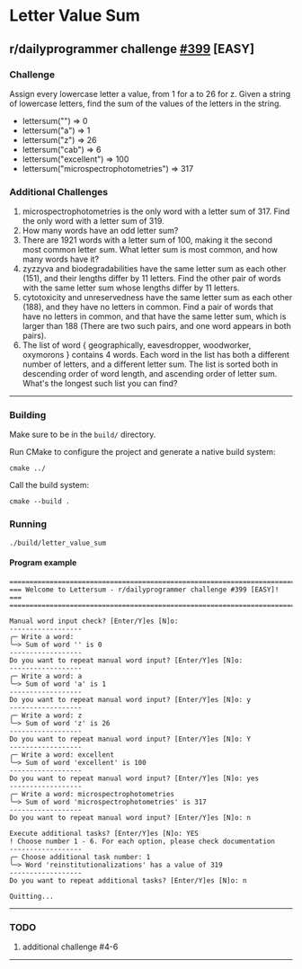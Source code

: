 # Letter Value Sum
## r/dailyprogrammer challenge [#399](https://www.reddit.com/r/dailyprogrammer/comments/onfehl/20210719_challenge_399_easy_letter_value_sum/) [EASY]
### Challenge
Assign every lowercase letter a value, from 1 for a to 26 for z. Given a string of lowercase letters, find the sum of the values of the letters in the string.

* lettersum("") => 0
* lettersum("a") => 1
* lettersum("z") => 26
* lettersum("cab") => 6
* lettersum("excellent") => 100
* lettersum("microspectrophotometries") => 317

### Additional Challenges
1) microspectrophotometries is the only word with a letter sum of 317. Find the only word with a letter sum of 319.
2) How many words have an odd letter sum?
3) There are 1921 words with a letter sum of 100, making it the second most common letter sum. What letter sum is most common, and how many words have it?
4) zyzzyva and biodegradabilities have the same letter sum as each other (151), and their lengths differ by 11 letters. Find the other pair of words with the same letter sum whose lengths differ by 11 letters.
5) cytotoxicity and unreservedness have the same letter sum as each other (188), and they have no letters in common. Find a pair of words that have no letters in common, and that have the same letter sum, which is larger than 188 (There are two such pairs, and one word appears in both pairs).
6) The list of word { geographically, eavesdropper, woodworker, oxymorons } contains 4 words. Each word in the list has both a different number of letters, and a different letter sum. The list is sorted both in descending order of word length, and ascending order of letter sum. What's the longest such list you can find?
---
### Building
Make sure to be in the `build/` directory.

Run CMake to configure the project and generate a native build system:

`cmake ../`

Call the build system:

``cmake --build .``

### Running
`./build/letter_value_sum`

#### Program example
```
=======================================================================
=== Welcome to Lettersum - r/dailyprogrammer challenge #399 [EASY]! ===
=======================================================================

Manual word input check? [Enter/Y]es [N]o: 
------------------
╭─ Write a word: 
╰─> Sum of word '' is 0
------------------
Do you want to repeat manual word input? [Enter/Y]es [N]o: 
------------------
╭─ Write a word: a
╰─> Sum of word 'a' is 1
------------------
Do you want to repeat manual word input? [Enter/Y]es [N]o: y
------------------
╭─ Write a word: z
╰─> Sum of word 'z' is 26
------------------
Do you want to repeat manual word input? [Enter/Y]es [N]o: Y
------------------
╭─ Write a word: excellent
╰─> Sum of word 'excellent' is 100
------------------
Do you want to repeat manual word input? [Enter/Y]es [N]o: yes
------------------
╭─ Write a word: microspectrophotometries
╰─> Sum of word 'microspectrophotometries' is 317
------------------
Do you want to repeat manual word input? [Enter/Y]es [N]o: n

Execute additional tasks? [Enter/Y]es [N]o: YES
! Choose number 1 - 6. For each option, please check documentation
------------------
╭─ Choose additional task number: 1
╰─> Word 'reinstitutionalizations' has a value of 319
------------------
Do you want to repeat additional tasks? [Enter/Y]es [N]o: n

Quitting...
```

---

### TODO
1. additional challenge #4-6
---
